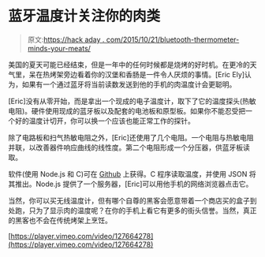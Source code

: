 # 蓝牙温度计关注你的肉类

> 原文:[https://hack aday . com/2015/10/21/bluetooth-thermometer-minds-your-meats/](https://hackaday.com/2015/10/21/bluetooth-thermometer-minds-your-meats/)

美国的夏天可能已经结束，但是一年中的任何时候都是烧烤的好时机。在更冷的天气里，呆在热烤架旁边看着你的汉堡和香肠是一件令人厌烦的事情。[Eric Ely]认为，如果有一个通过蓝牙将当前读数发送到他的手机的肉温度计会更聪明。

[Eric]没有从零开始，而是拿出一个现成的电子温度计，取下了它的温度探头(热敏电阻)。硬件使用现成的蓝牙板以及配套的电池板和原型板。如果你不能忍受把一个好的温度计切开，你可以换一个应该也能正常工作的探针。

除了电路板和扫气热敏电阻之外，[Eric]还使用了几个电阻。一个电阻与热敏电阻并联，以改善器件响应曲线的线性度。第二个电阻形成一个分压器，供蓝牙板读取。

软件(使用 Node.js 和 C)可在 [Github](https://github.com/eely22/bluzGrillThermometer) 上获得。C 程序读取温度，并使用 JSON 将其推出。Node.js 提供了一个服务器，[Eric]可以用他手机的网络浏览器点击它。

当然，你可以买无线温度计，但有哪个自尊的黑客会愿意带着一个商店买的盒子到处跑，只为了显示肉的温度呢？在你的手机上看它有更多的街头信誉。当然，真正的黑客也不会在传统烤架上烹饪。

[https://player.vimeo.com/video/127664278](https://player.vimeo.com/video/127664278)